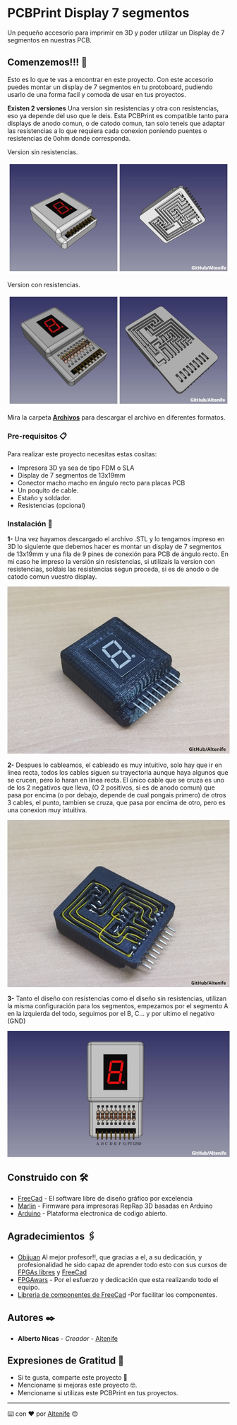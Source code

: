 # PCBPrint Display 7 segmentos
Un pequeño accesorio para imprimir en 3D y poder utilizar un Display de 7 segmentos en nuestras PCB.

## Comenzemos!!! 🚀

Esto es lo que te vas a encontrar en este proyecto. Con este accesorio puedes montar un display de 7 segmentos en tu protoboard, pudiendo usarlo de una forma facil y comoda de usar en tus proyectos.

**Existen 2 versiones**
Una version sin resistencias y otra con resistencias, eso ya depende del uso que le deis. Esta PCBPrint es compatible tanto para displays de anodo comun, o de catodo comun, tan solo teneis que adaptar las resistencias a lo que requiera cada conexion poniendo puentes o resistencias de 0ohm donde corresponda.

Version sin resistencias.
<p align="center">
  <img src="https://github.com/altenife/Things-Cosas-FPGAs-y-Arduino/blob/master/PCBPrint%20Display%207%20seg/Imagenes/PCBPrint%207%20segmentos%20collage.jpg"></p>
  
Version con resistencias.
<p align="center">
  <img src="https://github.com/altenife/Things-Cosas-FPGAs-y-Arduino/blob/master/PCBPrint%20Display%207%20seg/Imagenes/PCBPrint%20display%207%20segmentos%20resistencia%20collage.jpg"></p>  

Mira la carpeta [**Archivos**](https://github.com/altenife/Things-Cosas-FPGAs-y-Arduino/tree/master/PCBPrint%20Display%207%20seg/Archivos) para descargar el archivo en diferentes formatos.


### Pre-requisitos 📋

Para realizar este proyecto necesitas estas cositas:

- Impresora 3D ya sea de tipo FDM o SLA<br/>
- Display de 7 segmentos de  13x19mm <br/>
- Conector macho macho en ángulo recto para placas PCB<br/>
- Un poquito de cable.<br/>
- Estaño y soldador.<br/>
- Resistencias (opcional)

### Instalación 🔧

**1-** Una vez hayamos descargado el archivo .STL y lo tengamos impreso en 3D lo siguiente que debemos hacer es montar un display de 7 segmentos de 13x19mm y una fila de 9 pines de conexión para PCB de ángulo recto. En mi caso he impreso la versión sin resistencias, si utilizais la version con resistencias, soldais las resistencias segun proceda, si es de anodo o de catodo comun vuestro display.
<p align="center">
  <img src="https://github.com/altenife/Things-Cosas-FPGAs-y-Arduino/blob/master/PCBPrint%20Display%207%20seg/Imagenes/PCBPrint%207%20segmentos%20impreso.jpg"></p>
  
**2-** Despues lo cableamos, el cableado es muy intuitivo, solo hay que ir en linea recta, todos los cables siguen su trayectoria aunque haya algunos que se crucen, pero lo haran en linea recta.
  El único cable que se cruza es uno de los 2 negativos que lleva, (O 2 positivos, si es de anodo comun) que pasa por encima (o por debajo, depende de cual pongais primero) de otros 3 cables, el punto, tambien se cruza, que pasa por encima de otro, pero es una conexion muy intuitiva.
  
<p align="center">
  <img src="https://github.com/altenife/Things-Cosas-FPGAs-y-Arduino/blob/master/PCBPrint%20Display%207%20seg/Imagenes/PCBPrint%207%20segmentos%20cableado.jpg"></p>
  
**3-**
Tanto el diseño con resistencias como el diseño sin resistencias, utilizan la misma configuración para los segmentos, empezamos por el segmento A en la izquierda del todo, seguimos por el B, C... y por ultimo el negativo (GND)

<p align="center">
  <img src="https://github.com/altenife/Things-Cosas-FPGAs-y-Arduino/blob/master/PCBPrint%20Display%207%20seg/Imagenes/PCBPrint%20display%207%20segmentos%20resistencia%20marcado.jpg"></p>
  

## Construido con 🛠️

* [FreeCad](https://github.com/FreeCAD/FreeCAD) - El software libre de diseño gráfico por excelencia
* [Marlin](https://github.com/MarlinFirmware/Marlin) - Firmware para impresoras RepRap 3D basadas en Arduino
* [Arduino](https://github.com/arduino/Arduino) - Plataforma electronica de codigo abierto.


## Agradecimientos 🖇️

* [Obijuan](https://github.com/Obijuan) Al mejor profesor!!, que gracias a el, a su dedicación, y profesionalidad he sido capaz de aprender todo esto con sus cursos de [FPGAs libres](https://github.com/Obijuan/digital-electronics-with-open-FPGAs-tutorial/wiki) y [FreeCad](https://github.com/Obijuan/tutoriales-freecad)
* [FPGAwars](https://github.com/FPGAwars) - Por el esfuerzo y dedicación que esta realizando todo el equipo.
* [Libreria de componentes de FreeCad](https://github.com/FreeCAD/FreeCAD-library) -Por facilitar los componentes.


## Autores ✒️

* **Alberto Nicas** - *Creador* - [Altenife](https://github.com/altenife)

## Expresiones de Gratitud 🎁

* Si te gusta, comparte este proyecto 📢
* Mencioname si mejoras este proyecto 🤓. 
* Mencioname si utilizas este PCBPrint en tus proyectos.


---
⌨️ con ❤️ por [Altenife](https://github.com/altenife) 😊
